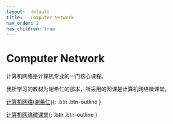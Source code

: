 ```yaml
---
layout:  default
title:   Computer Network
nav_order: 2
has_children: true
---
```


# Computer Network

计算机网络是计算机专业的一门核心课程。

我所学习的教材为谢希仁的那本，所采用的网课是计算机网络微课堂。

[<i class="fa-solid fa-book-atlas"></i> 计算机网络(谢希仁)](https://1drv.ms/u/s!ArxtOjteGLMUsGQYuilefvamFsPp?e=j7EOu9){: .btn .btn-outline }

[<i class="fa-brands fa-bilibili"></i> 计算机网络微课堂](https://www.bilibili.com/video/BV1c4411d7jb){: .btn .btn-outline }

